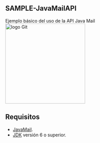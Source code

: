 ## SAMPLE-JavaMailAPI
Ejemplo básico del uso de la API Java Mail
<img src="https://i.imgur.com/fjlTrUBs.jpg" alt="logo Git" width="250" height="250">
## Requisitos
- [JavaMail](https://javaee.github.io/javamail/).
- [JDK](http://www.oracle.com/technetwork/java/javase/downloads/index.html) versión 6 o superior.
